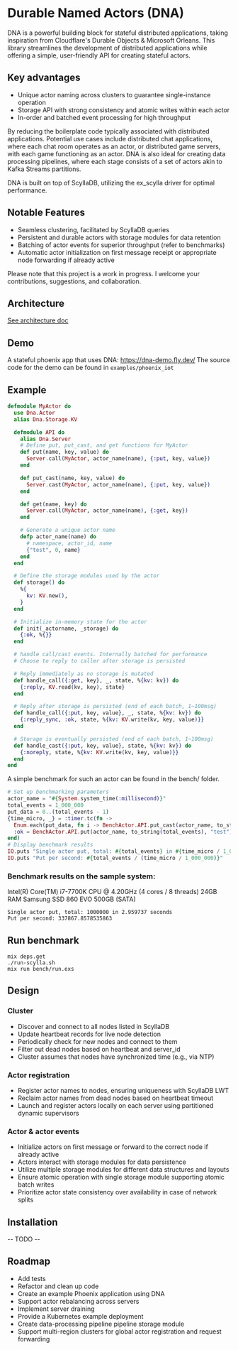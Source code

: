 # Durable Named Actors (DNA)

DNA is a powerful building block for stateful distributed applications, taking inspiration from Cloudflare's Durable Objects & Microsoft Orleans. This library streamlines the development of distributed applications while offering a simple, user-friendly API for creating stateful actors.

## Key advantages
* Unique actor naming across clusters to guarantee single-instance operation
* Storage API with strong consistency and atomic writes within each actor
* In-order and batched event processing for high throughput

By reducing the boilerplate code typically associated with distributed applications. Potential use cases include distributed chat applications, where each chat room operates as an actor, or distributed game servers, with each game functioning as an actor. DNA is also ideal for creating data processing pipelines, where each stage consists of a set of actors akin to Kafka Streams partitions.

DNA is built on top of ScyllaDB, utilizing the ex_scylla driver for optimal performance.

## Notable Features
* Seamless clustering, facilitated by ScyllaDB queries
* Persistent and durable actors with storage modules for data retention
* Batching of actor events for superior throughput (refer to benchmarks)
* Automatic actor initialization on first message receipt or appropriate node forwarding if already active

Please note that this project is a work in progress. I welcome your contributions, suggestions, and collaboration.

## Architecture
[See architecture doc](docs/architecture.md)

## Demo
A stateful phoenix app that uses DNA: https://dna-demo.fly.dev/
The source code for the demo can be found in `examples/phoenix_iot`

## Example
```elixir
defmodule MyActor do
  use Dna.Actor
  alias Dna.Storage.KV

  defmodule API do
    alias Dna.Server
    # Define put, put_cast, and get functions for MyActor
    def put(name, key, value) do
      Server.call(MyActor, actor_name(name), {:put, key, value})
    end

    def put_cast(name, key, value) do
      Server.cast(MyActor, actor_name(name), {:put, key, value})
    end

    def get(name, key) do
      Server.call(MyActor, actor_name(name), {:get, key})
    end

    # Generate a unique actor name
    defp actor_name(name) do
      # namespace, actor_id, name
      {"test", 0, name}
    end
  end

  # Define the storage modules used by the actor
  def storage() do
    %{
      kv: KV.new(),
    }
  end

  # Initialize in-memory state for the actor
  def init(_actorname, _storage) do
    {:ok, %{}}
  end

  # handle call/cast events. Internally batched for performance
  # Choose to reply to caller after storage is persisted

  # Reply immediately as no storage is mutated
  def handle_call({:get, key}, _, state, %{kv: kv}) do
    {:reply, KV.read(kv, key), state}
  end

  # Reply after storage is persisted (end of each batch, 1~100msg)
  def handle_call({:put, key, value}, _, state, %{kv: kv}) do
    {:reply_sync, :ok, state, %{kv: KV.write(kv, key, value)}}
  end

  # Storage is eventually persisted (end of each batch, 1~100msg)
  def handle_cast({:put, key, value}, state, %{kv: kv}) do
    {:noreply, state, %{kv: KV.write(kv, key, value)}}
  end
end
```

A simple benchmark for such an actor can be found in the bench/ folder.

```elixir
# Set up benchmarking parameters
actor_name = "#{System.system_time(:millisecond)}"
total_events = 1_000_000
put_data = 0..(total_events - 1)
{time_micro, _} = :timer.tc(fn ->
  Enum.each(put_data, fn i -> BenchActor.API.put_cast(actor_name, to_string(i), "test") end)
  :ok = BenchActor.API.put(actor_name, to_string(total_events), "test")
end)
# Display benchmark results
IO.puts "Single actor put, total: #{total_events} in #{time_micro / 1_000_000} seconds"
IO.puts "Put per second: #{total_events / (time_micro / 1_000_000)}"
```

### Benchmark results on the sample system:

Intel(R) Core(TM) i7-7700K CPU @ 4.20GHz (4 cores / 8 threads)
24GB RAM
Samsung SSD 860 EVO 500GB (SATA)

```
Single actor put, total: 1000000 in 2.959737 seconds
Put per second: 337867.8578535863
```

## Run benchmark
```
mix deps.get
./run-scylla.sh
mix run bench/run.exs
```

## Design

### Cluster
* Discover and connect to all nodes listed in ScyllaDB
* Update heartbeat records for live node detection
* Periodically check for new nodes and connect to them
* Filter out dead nodes based on heartbeat and server_id
* Cluster assumes that nodes have synchronized time (e.g., via NTP)

### Actor registration
* Register actor names to nodes, ensuring uniqueness with ScyllaDB LWT
* Reclaim actor names from dead nodes based on heartbeat timeout
* Launch and register actors locally on each server using partitioned dynamic supervisors

### Actor & actor events
* Initialize actors on first message or forward to the correct node if already active
* Actors interact with storage modules for data persistence
* Utilize multiple storage modules for different data structures and layouts
* Ensure atomic operation with single storage module supporting atomic batch writes
* Prioritize actor state consistency over availability in case of network splits

## Installation
-- TODO --

## Roadmap
* Add tests
* Refactor and clean up code
* Create an example Phoenix application using DNA
* Support actor rebalancing across servers
* Implement server draining
* Provide a Kubernetes example deployment
* Create data-processing pipeline pipeline storage module
* Support multi-region clusters for global actor registration and request forwarding
